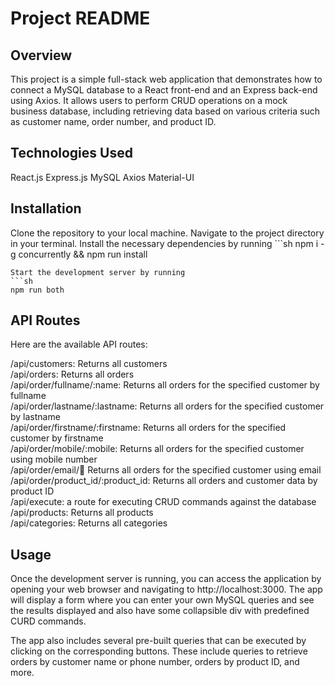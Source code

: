 # Project README

## Overview
This project is a simple full-stack web application that demonstrates how to connect a MySQL database to a React front-end and an Express back-end using Axios. It allows users to perform CRUD operations on a mock business database, including retrieving data based on various criteria such as customer name, order number, and product ID.

## Technologies Used
React.js
Express.js
MySQL
Axios
Material-UI

## Installation
Clone the repository to your local machine.
Navigate to the project directory in your terminal.
Install the necessary dependencies by running ```sh
  npm i -g concurrently && npm run install
  ``` in the root directory
Start the development server by running
```sh
  npm run both
  ```

## API Routes
Here are the available API routes:

/api/customers: Returns all customers\
/api/orders: Returns all orders\
/api/order/fullname/:name: Returns all orders for the specified customer by fullname\
/api/order/lastname/:lastname: Returns all orders for the specified customer by lastname\
/api/order/firstname/:firstname: Returns all orders for the specified customer by firstname\
/api/order/mobile/:mobile: Returns all orders for the specified customer using mobile number\
/api/order/email/:email: Returns all orders for the specified customer using email\
/api/order/product_id/:product_id: Returns all orders and customer data by product ID\
/api/execute: a route for executing CRUD commands against the database\
/api/products: Returns all products\
/api/categories: Returns all categories

## Usage
Once the development server is running, you can access the application by opening your web browser and navigating to http://localhost:3000. The app will display a form where you can enter your own MySQL queries and see the results displayed and also have some collapsible div with predefined CURD commands.

The app also includes several pre-built queries that can be executed by clicking on the corresponding buttons. These include queries to retrieve orders by customer name or phone number, orders by product ID, and more.
